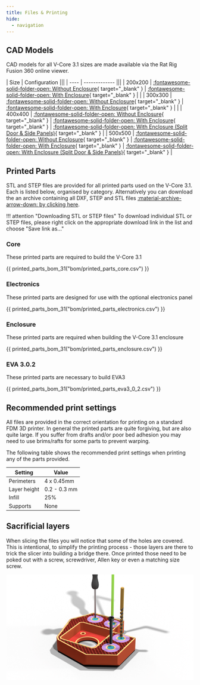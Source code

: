 ```yaml
---
title: Files & Printing
hide:
  - navigation
---
```


## CAD Models

CAD models for all V-Core 3.1 sizes are made available via the Rat Rig Fusion 360 online viewer.

| Size | Configuration |||
| ---- | ------------- |||
| 200x200 | [:fontawesome-solid-folder-open: Without Enclosure](https://a360.co/3a4GbWn){ target="_blank" } | [:fontawesome-solid-folder-open: With Enclosure](https://a360.co/3S7HwN3){ target="_blank" } | |
| 300x300 | [:fontawesome-solid-folder-open: Without Enclosure](https://a360.co/3y3wEHd){ target="_blank" } | [:fontawesome-solid-folder-open: With Enclosure](https://a360.co/3C5QViE){ target="_blank" } | |
| 400x400 | [:fontawesome-solid-folder-open: Without Enclosure](https://a360.co/39ZnFi3){ target="_blank" } | [:fontawesome-solid-folder-open: With Enclosure](https://a360.co/3LA7Htb){ target="_blank" } | [:fontawesome-solid-folder-open: With Enclosure (Split Door & Side Panels)](https://a360.co/3r6JqRS){ target="_blank" } |
| 500x500 | [:fontawesome-solid-folder-open: Without Enclosure](https://a360.co/3I2I4Q7){ target="_blank" } | [:fontawesome-solid-folder-open: With Enclosure](https://a360.co/3xLmwnc){ target="_blank" } | [:fontawesome-solid-folder-open: With Enclosure (Split Door & Side Panels)](https://a360.co/3BG60FT){ target="_blank" } |

## Printed Parts
STL and STEP files are provided for all printed parts used on the V-Core 3.1. Each is listed below, organised by category. Alternatively you can download the an archive containing all DXF, STEP and STL files [:material-archive-arrow-down: by clicking here](https://github.com/Rat-Rig/V-core-3/raw/main/cad/vcore_3_1_parts_and_panels.zip).

!!! attention "Downloading STL or STEP files"
    To download individual STL or STEP files, please right click on the appropriate download link in the list and choose "Save link as..."

### Core
These printed parts are required to build the V-Core 3.1

{{ printed_parts_bom_31("bom/printed_parts_core.csv") }}

### Electronics
These printed parts are designed for use with the optional electronics panel

{{ printed_parts_bom_31("bom/printed_parts_electronics.csv") }}

### Enclosure
These printed parts are required when building the V-Core 3.1 enclosure

{{ printed_parts_bom_31("bom/printed_parts_enclosure.csv") }}

### EVA 3.0.2
These printed parts are necessary to build EVA3

{{ printed_parts_bom_31("bom/printed_parts_eva3_0_2.csv") }}

## Recommended print settings

All files are provided in the correct orientation for printing on a standard FDM 3D printer. In general the printed parts are quite forgiving, but are also quite large. If you suffer from drafts and/or poor bed adhesion you may need to use brims/rafts for some parts to prevent warping.

The following table shows the recommended print settings when printing any of the parts provided.

| Setting      | Value        |
| ------------ | ------------ |
| Perimeters   | 4 x 0.45mm   |
| Layer height | 0.2 - 0.3 mm |
| Infill       | 25%          |
| Supports     | None         |

## Sacrificial layers

When slicing the files you will notice that some of the holes are covered. This is intentional, to simplify the printing process - those layers are there to trick the slicer into building a bridge there. Once printed those need to be poked out with a screw, screwdriver, Allen key or even a matching size screw.

![](/assets/holes.png)

